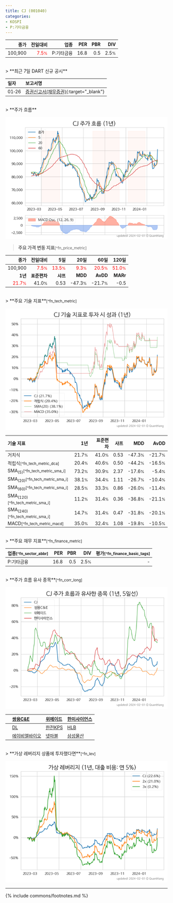 ```yaml
---
title: CJ (001040)
categories:
- KOSPI
- P:기타금융
---
```

| **종가** | **전일대비** | **업종** | **PER** | **PBR** | **DIV** |
| -------: | -----------: | -------: | ------: | ------: | ------: |
| 100,900 | <span style="color: red">7.5<small>%</small></span> | P:기타금융 | 16.8 | 0.5 | 2.5<small>%</small> |

<!-- more -->

<br>
> **최근 7일 DART 신규 공시**<a id="dart"></a>


| **일자** | **보고서명** |
| :--------- | :----------- |
| 01&#x2011;26 | [증권신고서(채무증권)](https://dart.fss.or.kr/dsaf001/main.do?rcpNo=20240126000523){:target="_blank"} |

<br>
> **주가 흐름**<a id="price"></a>

![001040](/stock/images/001040.png)

> **주요 가격 변동 지표**<small>[^fn_price_metric]</small>

| **종가** | **전일대비** | **5일** | **20일** | **60일** | **120일** |
| -------: | -----------: | ------: | -------: | -------: | --------: |
| 100,900 | <span style="color: red">7.5<small>%</small></span> | <span style="color: red">13.5<small>%</small></span> | <span style="color: red">9.3<small>%</small></span> | <span style="color: red">20.5<small>%</small></span> | <span style="color: red">51.0<small>%</small></span> |
| **1년** | **표준편차** | **샤프** | **MDD** | **AvDD** | **MARr** |
| <span style="color: red">21.7<small>%</small></span> | 41.0<small>%</small> | 0.53 | -47.3<small>%</small> | -21.7<small>%</small> | -0.5 |

<br>
> **주요 기술 지표**<small>[^fn_tech_metric]</small>


![001040](/stock/images/001040_tech.png)

| **기술 지표** | **1년** | **표준편차** | **샤프** | **MDD** | **AvDD** |
| :------------ | ------: | -----------: | -------: | ------: | -------: |
| 거치식 | 21.7<small>%</small> | 41.0<small>%</small> | 0.53 | -47.3<small>%</small> | -21.7<small>%</small> |
| 적립식<small>[^fn_tech_metric_dca]</small> | 20.4<small>%</small> | 40.6<small>%</small> | 0.50 | -44.2<small>%</small> | -16.5<small>%</small> |
| SMA<sub>(5)</sub><small>[^fn_tech_metric_sma_i]</small> | 73.2<small>%</small> | 30.9<small>%</small> | 2.37 | -17.6<small>%</small> | -5.4<small>%</small> |
| SMA<sub>(20)</sub><small>[^fn_tech_metric_sma_i]</small> | 38.1<small>%</small> | 34.4<small>%</small> | 1.11 | -26.7<small>%</small> | -10.4<small>%</small> |
| SMA<sub>(60)</sub><small>[^fn_tech_metric_sma_i]</small> | 28.5<small>%</small> | 33.3<small>%</small> | 0.86 | -26.0<small>%</small> | -11.4<small>%</small> |
| SMA<sub>(120)</sub><small>[^fn_tech_metric_sma_i]</small> | 11.2<small>%</small> | 31.4<small>%</small> | 0.36 | -36.8<small>%</small> | -21.1<small>%</small> |
| SMA<sub>(240)</sub><small>[^fn_tech_metric_sma_i]</small> | 14.7<small>%</small> | 31.4<small>%</small> | 0.47 | -31.8<small>%</small> | -20.1<small>%</small> |
| MACD<small>[^fn_tech_metric_macd]</small> | 35.0<small>%</small> | 32.4<small>%</small> | 1.08 | -19.8<small>%</small> | -10.5<small>%</small> |

<br>
> **주요 재무 지표**<small>[^fn_finance_metric]</small>

| **업종**<small>[^fn_sector_abbr]</small> | **PER** | **PBR** | **DIV** | **평가**<small>[^fn_finance_basic_tags]</small> |
| :--------------------------------------- | ------: | ------: | ------: | ----------------------------------------------: |
| P:기타금융 | 16.8 | 0.5 | 2.5<small>%</small> | - |

<br>
> **주가 흐름 유사 종목**<a id="corr"></a><small>[^fn_corr_long]</small>

![001040](/stock/images/001040_corr.png)

|    | [쌍용C&E](/003410/) | [위메이드](/112040/) | [한미사이언스](/008930/) |
| :- | :------------------------------------- | :------------------------------------- | :--------------------------------------|
|    | [DL](/000210/) | [한전KPS](/051600/) | [HLB](/028300/) |
|    | [에이비엘바이오](/298380/) | [넷마블](/251270/) | [삼성물산](/028260/) |

<br>
> **가상 레버리지 상품에 투자했다면**<a id="2x"></a><small>[^fn_lev]</small>

![001040](/stock/images/001040_2x.png)

---
{% include commons/footnotes.md %}